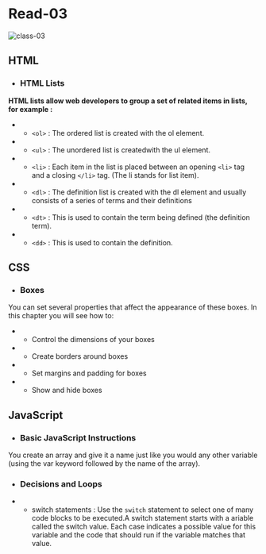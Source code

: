 # Read-03
![class-03](https://www.cleverism.com/wp-content/uploads/2015/06/494-How-Basic-Web-Development-Languages-HTML-and-CSS-work.png)

## HTML
* ### HTML Lists 
**HTML lists allow web developers to group a set of related items in lists, for example :**
* * `<ol>` : The ordered list is created with the ol element.
* * `<ul>` : The unordered list is createdwith the ul element.
* * `<li>` : Each item in the list is placed between an opening `<li>` tag and a closing `</li>` tag. (The li stands for list item).
* * `<dl>` : The definition list is created with the dl element and usually consists of a series of terms and their definitions
* * `<dt>` : This is used to contain the term being defined (the definition term).
* * `<dd>` : This is used to contain the definition.

## CSS
* ### Boxes
You can set several properties that affect the appearance of
these boxes. In this chapter you will see how to:
* * Control the dimensions of your boxes
* * Create borders around boxes
* * Set margins and padding for boxes
* * Show and hide boxes

## JavaScript
* ### Basic JavaScript Instructions
You create an array and give it a name just like you would any other variable (using the var keyword followed by the name of the array).

* ### Decisions and Loops
* * switch statements :
Use the `switch` statement to select one of many code blocks to be executed.A switch statement starts with a ariable called the switch value. Each case indicates a possible value for this variable and the code that should run if the variable matches that value.